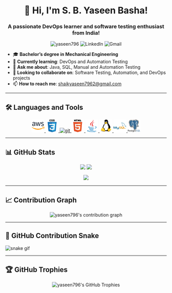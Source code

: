 <h1 align="center">👋 Hi, I'm S. B. Yaseen Basha!</h1>
<h3 align="center">A passionate DevOps learner and software testing enthusiast from India!</h3>

<p align="center">
  <img src="https://komarev.com/ghpvc/?username=yaseen796&label=Profile%20views&color=blue&style=flat-square" alt="yaseen796" />
  <img src="https://img.shields.io/badge/LinkedIn-0077B5?style=flat-square&logo=linkedin&logoColor=white" alt="LinkedIn" href="https://www.linkedin.com/in/your-profile"/>
  <img src="https://img.shields.io/badge/Gmail-D14836?style=flat-square&logo=gmail&logoColor=white" alt="Gmail" href="mailto:shaikyaseen7962@gmail.com"/>
</p>

- 🎓 **Bachelor’s degree in Mechanical Engineering**
- 🌱 **Currently learning**: DevOps and Automation Testing
- 💬 **Ask me about**: Java, SQL, Manual and Automation Testing
- 💼 **Looking to collaborate on**: Software Testing, Automation, and DevOps projects
- 📫 **How to reach me**: shaikyaseen7962@gmail.com

---

## 🛠️ Languages and Tools
<p align="center">
  <a href="https://aws.amazon.com" target="_blank" rel="noreferrer">
    <img src="https://raw.githubusercontent.com/devicons/devicon/master/icons/amazonwebservices/amazonwebservices-original-wordmark.svg" alt="aws" width="40" height="40"/>
  </a>
  <a href="https://www.w3schools.com/css/" target="_blank" rel="noreferrer">
    <img src="https://raw.githubusercontent.com/devicons/devicon/master/icons/css3/css3-original-wordmark.svg" alt="css3" width="40" height="40"/>
  </a>
  <a href="https://git-scm.com/" target="_blank" rel="noreferrer">
    <img src="https://www.vectorlogo.zone/logos/git-scm/git-scm-icon.svg" alt="git" width="40" height="40"/>
  </a>
  <a href="https://www.w3.org/html/" target="_blank" rel="noreferrer">
    <img src="https://raw.githubusercontent.com/devicons/devicon/master/icons/html5/html5-original-wordmark.svg" alt="html5" width="40" height="40"/>
  </a>
  <a href="https://www.java.com" target="_blank" rel="noreferrer">
    <img src="https://raw.githubusercontent.com/devicons/devicon/master/icons/java/java-original.svg" alt="java" width="40" height="40"/>
  </a>
  <a href="https://www.linux.org/" target="_blank" rel="noreferrer">
    <img src="https://raw.githubusercontent.com/devicons/devicon/master/icons/linux/linux-original.svg" alt="linux" width="40" height="40"/>
  </a>
  <a href="https://www.mysql.com/" target="_blank" rel="noreferrer">
    <img src="https://raw.githubusercontent.com/devicons/devicon/master/icons/mysql/mysql-original-wordmark.svg" alt="mysql" width="40" height="40"/>
  </a>
  <a href="https://www.postgresql.org" target="_blank" rel="noreferrer">
    <img src="https://raw.githubusercontent.com/devicons/devicon/master/icons/postgresql/postgresql-original-wordmark.svg" alt="postgresql" width="40" height="40"/>
  </a>
</p>

---

## 📊 GitHub Stats
<p align="center">
  <img height="180em" src="https://github-readme-stats-eight-theta.vercel.app/api?username=yaseen796&show_icons=true&theme=algolia&include_all_commits=true&count_private=true"/>
  <img height="180em" src="https://github-readme-stats-eight-theta.vercel.app/api/top-langs/?username=yaseen796&layout=compact&langs_count=8&theme=algolia"/>
</p>

<p align="center">
  <img height="180em" src="https://github-readme-streak-stats.herokuapp.com/?user=yaseen796&theme=algolia"/>
</p>

---

## 📈 Contribution Graph
<p align="center">
  <img src="https://activity-graph.herokuapp.com/graph?username=yaseen796&theme=github" alt="yaseen796's contribution graph" />
</p>

---

## 🐍 GitHub Contribution Snake
![snake gif](https://github.com/yaseen796/yaseen796/blob/output/github-contribution-grid-snake.gif)

---

## 🏆 GitHub Trophies
<p align="center">
  <img src="https://github-profile-trophy.vercel.app/?username=yaseen796&theme=algolia&column=7" alt="yaseen796's GitHub Trophies" />
</p>

